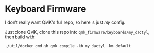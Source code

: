 # Keyboard Firmware

I don't really want QMK's full repo, so here is just _my_ config.

Just clone QMK, clone this repo into `qmk_firmware/keyboards/my_dactyl`, then build with:

```
./util/docker_cmd.sh qmk compile -kb my_dactyl -km default
```
